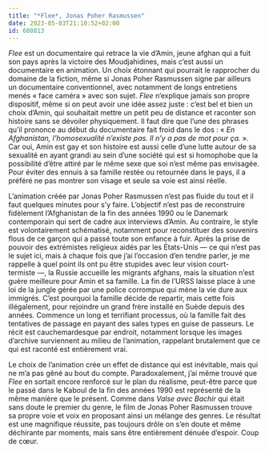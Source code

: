 ```yaml
---
title: "*Flee*, Jonas Poher Rasmussen"
date: 2023-05-03T21:10:52+02:00
id: 680813 
---
```


*Flee* est un documentaire qui retrace la vie d’Amin, jeune afghan qui a fuit son pays après la victoire des Moudjahidines, mais c’est aussi un documentaire en animation. Un choix étonnant qui pourrait le rapprocher du domaine de la fiction, même si Jonas Poher Rasmussen signe par ailleurs un documentaire conventionnel, avec notamment de longs entretiens menés « face caméra » avec son sujet. *Flee* n’explique jamais son propre dispositif, même si on peut avoir une idée assez juste : c’est bel et bien un choix d’Amin, qui souhaitait mettre un petit peu de distance et raconter son histoire sans se dévoiler physiquement. Il faut dire que l’une des phrases qu’il prononce au début du documentaire fait froid dans le dos : « *En Afghanistan, l’homosexualité n’existe pas. Il n’y a pas de mot pour ça.* ». Car oui, Amin est gay et son histoire est aussi celle d’une lutte autour de sa sexualité en ayant grandi au sein d’une société qui est si homophobe que la possibilité d’être attiré par le même sexe que soi n’est même pas envisagée. Pour éviter des ennuis à sa famille restée ou retournée dans le pays, il a préféré ne pas montrer son visage et seule sa voie est ainsi réelle.

L’animation créée par Jonas Poher Rasmussen n’est pas fluide du tout et il faut quelques minutes pour s’y faire. L’objectif n’est pas de reconstruire fidèlement l’Afghanistan de la fin des années 1990 ou le Danemark contemporain qui sert de cadre aux interviews d’Amin. Au contraire, le style est volontairement schématisé, notamment pour reconstituer des souvenirs flous de ce garçon qui a passé toute son enfance à fuir. Après la prise de pouvoir des extrémistes religieux aidés par les États-Unis — ce qui n’est pas le sujet ici, mais à chaque fois que j’ai l’occasion d’en tendre parler, je me rappelle à quel point ils ont pu être stupides avec leur vision court-termiste —, la Russie accueille les migrants afghans, mais la situation n’est guère meilleure pour Amin et sa famille. La fin de l’URSS laisse place à une loi de la jungle gérée par une police corrompue qui mène la vie dure aux immigrés. C’est pourquoi la famille décide de repartir, mais cette fois illégalement, pour rejoindre un grand frère installé en Suède depuis des années. Commence un long et terrifiant processus, où la famille fait des tentatives de passage en payant des sales types en guise de passeurs. Le récit est cauchemardesque par endroit, notamment lorsque les images d’archive surviennent au milieu de l’animation, rappelant brutalement que ce qui est raconté est entièrement vrai.

Le choix de l’animation crée un effet de distance qui est inévitable, mais qui ne m’a pas gêné au bout du compte. Paradoxalement, j’ai même trouvé que *Flee* en sortait encore renforcé sur le plan du réalisme, peut-être parce que le passé dans le Kaboul de la fin des années 1990 est représenté de la même manière que le présent. Comme dans *Valse avec Bachir* qui était sans doute le premier du genre, le film de Jonas Poher Rasmussen trouve sa propre voie et voix en proposant ainsi un mélange des genres. Le résultat est une magnifique réussite, pas toujours drôle on s’en doute et même déchirante par moments, mais sans être entièrement dénuée d’espoir. Coup de cœur. 

